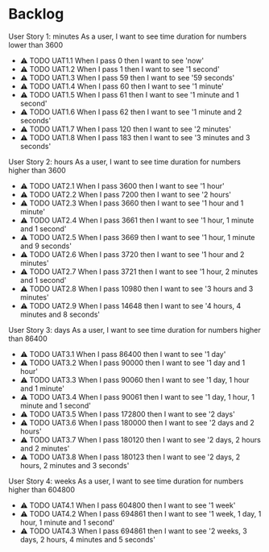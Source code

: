 # Backlog

User Story 1: minutes
As a user, I want to see time duration for numbers lower than 3600

- ⚠ TODO UAT1.1 When I pass 0 then I want to see 'now'
- ⚠ TODO UAT1.2 When I pass 1 then I want to see '1 second'
- ⚠ TODO UAT1.3 When I pass 59 then I want to see '59 seconds'
- ⚠ TODO UAT1.4 When I pass 60 then I want to see '1 minute'
- ⚠ TODO UAT1.5 When I pass 61 then I want to see '1 minute and 1 second'
- ⚠ TODO UAT1.6 When I pass 62 then I want to see '1 minute and 2 seconds'
- ⚠ TODO UAT1.7 When I pass 120 then I want to see '2 minutes'
- ⚠ TODO UAT1.8 When I pass 183 then I want to see '3 minutes and 3 seconds'

User Story 2: hours
As a user, I want to see time duration for numbers higher than 3600

- ⚠ TODO UAT2.1 When I pass 3600 then I want to see '1 hour'
- ⚠ TODO UAT2.2 When I pass 7200 then I want to see '2 hours'
- ⚠ TODO UAT2.3 When I pass 3660 then I want to see '1 hour and 1 minute'
- ⚠ TODO UAT2.4 When I pass 3661 then I want to see '1 hour, 1 minute and 1 second'
- ⚠ TODO UAT2.5 When I pass 3669 then I want to see '1 hour, 1 minute and 9 seconds'
- ⚠ TODO UAT2.6 When I pass 3720 then I want to see '1 hour and 2 minutes'
- ⚠ TODO UAT2.7 When I pass 3721 then I want to see '1 hour, 2 minutes and 1 second'
- ⚠ TODO UAT2.8 When I pass 10980 then I want to see '3 hours and 3 minutes'
- ⚠ TODO UAT2.9 When I pass 14648 then I want to see '4 hours, 4 minutes and 8 seconds'

User Story 3: days
As a user, I want to see time duration for numbers higher than 86400

- ⚠ TODO UAT3.1 When I pass 86400 then I want to see '1 day'
- ⚠ TODO UAT3.2 When I pass 90000 then I want to see '1 day and 1 hour'
- ⚠ TODO UAT3.3 When I pass 90060 then I want to see '1 day, 1 hour and 1 minute'
- ⚠ TODO UAT3.4 When I pass 90061 then I want to see '1 day, 1 hour, 1 minute and 1 second'
- ⚠ TODO UAT3.5 When I pass 172800 then I want to see '2 days'
- ⚠ TODO UAT3.6 When I pass 180000 then I want to see '2 days and 2 hours'
- ⚠ TODO UAT3.7 When I pass 180120 then I want to see '2 days, 2 hours and 2 minutes'
- ⚠ TODO UAT3.8 When I pass 180123 then I want to see '2 days, 2 hours, 2 minutes and 3 seconds'

User Story 4: weeks
As a user, I want to see time duration for numbers higher than 604800

- ⚠ TODO UAT4.1 When I pass 604800 then I want to see '1 week'
- ⚠ TODO UAT4.2 When I pass 694861 then I want to see '1 week, 1 day, 1 hour, 1 minute and 1 second'
- ⚠ TODO UAT4.3 When I pass 694861 then I want to see '2 weeks, 3 days, 2 hours, 4 minutes and 5 seconds'
